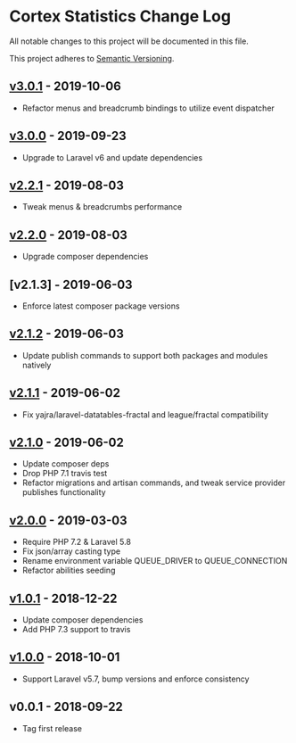 # Cortex Statistics Change Log

All notable changes to this project will be documented in this file.

This project adheres to [Semantic Versioning](CONTRIBUTING.md).


## [v3.0.1] - 2019-10-06
- Refactor menus and breadcrumb bindings to utilize event dispatcher

## [v3.0.0] - 2019-09-23
- Upgrade to Laravel v6 and update dependencies

## [v2.2.1] - 2019-08-03
- Tweak menus & breadcrumbs performance

## [v2.2.0] - 2019-08-03
- Upgrade composer dependencies

## [v2.1.3] - 2019-06-03
- Enforce latest composer package versions

## [v2.1.2] - 2019-06-03
- Update publish commands to support both packages and modules natively

## [v2.1.1] - 2019-06-02
- Fix yajra/laravel-datatables-fractal and league/fractal compatibility

## [v2.1.0] - 2019-06-02
- Update composer deps
- Drop PHP 7.1 travis test
- Refactor migrations and artisan commands, and tweak service provider publishes functionality

## [v2.0.0] - 2019-03-03
- Require PHP 7.2 & Laravel 5.8
- Fix json/array casting type
- Rename environment variable QUEUE_DRIVER to QUEUE_CONNECTION
- Refactor abilities seeding

## [v1.0.1] - 2018-12-22
- Update composer dependencies
- Add PHP 7.3 support to travis

## [v1.0.0] - 2018-10-01
- Support Laravel v5.7, bump versions and enforce consistency

## v0.0.1 - 2018-09-22
- Tag first release

[v3.0.1]: https://github.com/rinvex/cortex-statistics/compare/v3.0.0...v3.0.1
[v3.0.0]: https://github.com/rinvex/cortex-statistics/compare/v2.2.1...v3.0.0
[v2.2.1]: https://github.com/rinvex/cortex-statistics/compare/v2.2.0...v2.2.1
[v2.2.0]: https://github.com/rinvex/cortex-statistics/compare/v2.1.2...v2.2.0
[v2.1.2]: https://github.com/rinvex/cortex-statistics/compare/v2.1.1...v2.1.2
[v2.1.1]: https://github.com/rinvex/cortex-statistics/compare/v2.1.0...v2.1.1
[v2.1.0]: https://github.com/rinvex/cortex-statistics/compare/v2.0.0...v2.1.0
[v2.0.0]: https://github.com/rinvex/cortex-statistics/compare/v1.0.1...v2.0.0
[v1.0.1]: https://github.com/rinvex/cortex-statistics/compare/v1.0.0...v1.0.1
[v1.0.0]: https://github.com/rinvex/cortex-statistics/compare/v0.0.1...v1.0.0
